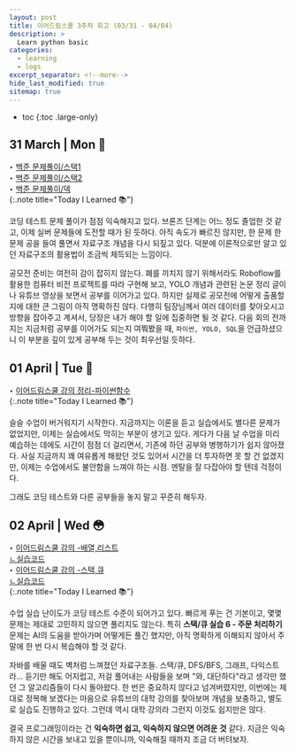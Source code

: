 ```yaml
---
layout: post
title: 이어드림스쿨 3주차 회고 (03/31 - 04/04)
description: >
  Learn python basic
categories: 
  - learning
  - logs 
excerpt_separator: <!--more-->
hide_last_modified: true
sitemap: true
---
```


* toc
{:toc .large-only}
<!--more-->
## 31 March | Mon 🙂

‣ [백준 문제풀이/스택1](/algorithm/challenges/2025-03-31-02Boj1874/) <br>‣ [백준 문제풀이/스택2](/algorithm/challenges/2025-03-31-01Boj4949/) <br>‣ [백준 문제풀이/덱](/algorithm/challenges/2025-03-30-02Boj2164/) <br>
{:.note title="Today I Learned 📚"}

코딩 테스트 문제 풀이가 점점 익숙해지고 있다. 브론즈 단계는 어느 정도 졸업한 것 같고, 이제 실버 문제들에 도전할 때가 된 듯하다. 아직 속도가 빠르진 않지만, 한 문제 한 문제 공을 들여 풀면서 자료구조 개념을 다시 되짚고 있다. 덕분에 이론적으로만 알고 있던 자료구조의 활용법이 조금씩 체득되는 느낌이다.

공모전 준비는 여전히 감이 잡히지 않는다. 폐를 끼치지 않기 위해서라도 Roboflow를 활용한 컴퓨터 비전 프로젝트를 따라 구현해 보고, YOLO 개념과 관련된 논문 정리 글이나 유튜브 영상을 보면서 공부를 이어가고 있다. 하지만 실제로 공모전에 어떻게 출품할지에 대한 큰 그림이 아직 명확하진 않다. 다행히 팀장님께서 여러 데이터를 찾아오시고 방향을 잡아주고 계셔서, 당장은 내가 해야 할 일에 집중하면 될 것 같다. 다음 회의 전까지는 지금처럼 공부를 이어가도 되는지 여쭤봤을 때, `파이썬, YOLO, SQL`을 언급하셨으니 이 부분을 깊이 있게 공부해 두는 것이 최우선일 듯하다.

## 01 April | Tue 🤔

‣ [이어드림스쿨 강의 정리-파이썬함수](/development/python/2025-04-01-python-클로저/)<br>
{:.note title="Today I Learned 📚"}

슬슬 수업이 버거워지기 시작한다. 지금까지는 이론을 듣고 실습에서도 별다른 문제가 없었지만, 이제는 실습에서도 막히는 부분이 생기고 있다. 게다가 다음 날 수업을 미리 예습하는 데에도 시간이 점점 더 걸리면서, 기존에 하던 공부와 병행하기가 쉽지 않아졌다. 사실 지금까지 꽤 여유롭게 해왔던 것도 있어서 시간을 더 투자하면 못 할 건 없겠지만, 이제는 수업에서도 불안함을 느껴야 하는 시점. 멘탈을 잘 다잡아야 할 텐데 걱정이다.

그래도 코딩 테스트와 다른 공부들을 놓지 말고 꾸준히 해두자.

## 02 April | Wed 😳

‣ [이어드림스쿨 강의 -배열,리스트](/algorithm/2025-04-02-01배열리스트/)<br>[ㄴ실습코드](https://github.com/devyzz/yeardream-python/tree/main/250402%20%EB%B0%B0%EC%97%B4_%EB%A6%AC%EC%8A%A4%ED%8A%B8%20%EC%8B%A4%EC%8A%B5)<br>‣ [이어드림스쿨 강의 -스택,큐](/algorithm/2025-04-02-02스택큐/)<br>[ㄴ실습코드](https://github.com/devyzz/yeardream-python/tree/main/250402%20%EC%8A%A4%ED%83%9D_%ED%81%90%20%EC%8B%A4%EC%8A%B5)<br>{:.note title="Today I Learned 📚"}

수업 실습 난이도가 코딩 테스트 수준이 되어가고 있다. 빠르게 푸는 건 기본이고, 몇몇 문제는 제대로 고민하지 않으면 풀리지도 않는다. 특히 **스택/큐 실습 6 - 주문 처리하기** 문제는 AI의 도움을 받아가며 어떻게든 풀긴 했지만, 아직 명확하게 이해되지 않아서 주말에 한 번 다시 복습해야 할 것 같다.

자바를 배울 때도 벽처럼 느껴졌던 자료구조들. 스택/큐, DFS/BFS, 그래프, 다익스트라... 듣기만 해도 어지럽고, 저걸 풀어내는 사람들을 보며 "와, 대단하다"라고 생각만 했던 그 알고리즘들이 다시 돌아왔다. 한 번은 중요하지 않다고 넘겨버렸지만, 이번에는 제대로 정복해 보겠다는 마음으로 유튜브의 대학 강의를 찾아보며 개념을 보충하고, 별도로 실습도 진행하고 있다. 그런데 역시 대학 강의라 그런지 이것도 쉽지만은 않다.

결국 프로그래밍이라는 건 **익숙하면 쉽고, 익숙하지 않으면 어려운 것** 같다. 지금은 익숙하지 않은 시간을 보내고 있을 뿐이니까, 익숙해질 때까지 조금 더 버텨보자.
